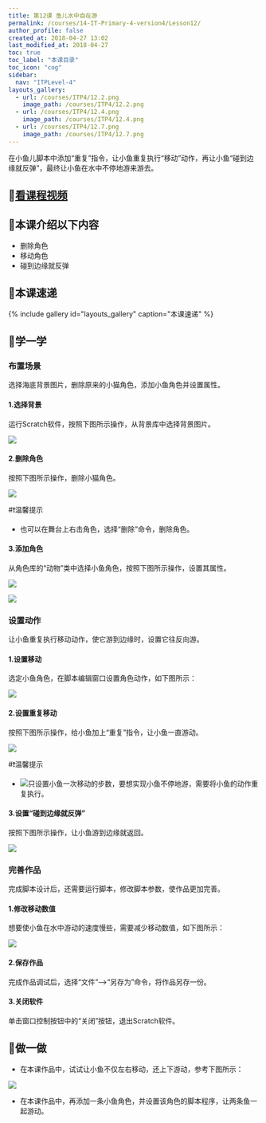 ```yaml
---
title: 第12课 鱼儿水中自在游
permalink: /courses/14-IT-Primary-4-version4/Lesson12/
author_profile: false
created_at: 2018-04-27 13:02
last_modified_at: 2018-04-27
toc: true
toc_label: "本课目录"
toc_icon: "cog"
sidebar:
  nav: "ITPLevel-4"
layouts_gallery:
  - url: /courses/ITP4/12.2.png
    image_path: /courses/ITP4/12.2.png
  - url: /courses/ITP4/12.4.png
    image_path: /courses/ITP4/12.4.png
  - url: /courses/ITP4/12.7.png
    image_path: /courses/ITP4/12.7.png
---
```

在小鱼儿脚本中添加“重复”指令，让小鱼重复执行“移动”动作，再让小鱼“碰到边缘就反弹”，最终让小鱼在水中不停地游来游去。

## :cinema:[看课程视频](http://study.163.com)
## :mega:本课介绍以下内容
- 删除角色
- 移动角色
- 碰到边缘就反弹
## :rainbow:本课速递
{% include gallery id="layouts_gallery" caption="本课速递" %}
## :electric_plug:学一学
### 布置场景
选择海底背景图片，删除原来的小猫角色，添加小鱼角色并设置属性。
#### 1.选择背景
运行Scratch软件，按照下图所示操作，从背景库中选择背景图片。

![](/courses/ITP4/12.1.png)
#### 2.删除角色
按照下图所示操作，删除小猫角色。

![](/courses/ITP4/12.2.png)

#:heavy_exclamation_mark:温馨提示
- 也可以在舞台上右击角色，选择“删除”命令，删除角色。
#### 3.添加角色
从角色库的“动物”类中选择小鱼角色，按照下图所示操作，设置其属性。

![](/courses/ITP4/12.3.png)

![](/courses/ITP4/12.3.1.png)
### 设置动作
让小鱼重复执行移动动作，使它游到边缘时，设置它往反向游。
#### 1.设置移动
选定小鱼角色，在脚本编辑窗口设置角色动作，如下图所示：

![](/courses/ITP4/12.4.png)
#### 2.设置重复移动
按照下图所示操作，给小鱼加上“重复”指令，让小鱼一直游动。

![](/courses/ITP4/12.5.png)

#:heavy_exclamation_mark:温馨提示
- ![](/courses/ITP4/12.5.1.png)只设置小鱼一次移动的步数，要想实现小鱼不停地游，需要将小鱼的动作重复执行。 

#### 3.设置“碰到边缘就反弹”
按照下图所示操作，让小鱼游到边缘就返回。

![](/courses/ITP4/12.6.png)
### 完善作品
完成脚本设计后，还需要运行脚本，修改脚本参数，使作品更加完善。
#### 1.修改移动数值
想要使小鱼在水中游动的速度慢些，需要减少移动数值，如下图所示：

![](/courses/ITP4/12.7.png)
#### 2.保存作品
完成作品调试后，选择“文件”——>“另存为”命令，将作品另存一份。
#### 3.关闭软件
单击窗口控制按钮中的“关闭”按钮，退出Scratch软件。

## :pencil:做一做
- 在本课作品中，试试让小鱼不仅左右移动，还上下游动，参考下图所示：

![](/courses/ITP4/12.8.png)
- 在本课作品中，再添加一条小鱼角色，并设置该角色的脚本程序，让两条鱼一起游动。
